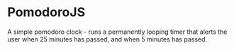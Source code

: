 # PomodoroJS
A simple pomodoro clock - runs a permanently looping timer that alerts the user when 25 minutes has passed, and when 5 minutes has passed.
